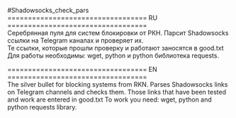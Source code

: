 #Shadowsocks_check_pars  
================================== RU ==================================   
Серебрянная пуля для систем блокировки от РКН. Парсит Shadowsocks ссылки на Telegram каналах и проверяет их.   
Те ссылки, которые прошли проверку и работают заносятся в good.txt   
Для работы необходимы: wget, python и python библиотека requests.   

================================== EN ==================================   
The silver bullet for blocking systems from RKN. Parses Shadowsocks links on Telegram channels and checks them.
Those links that have been tested and work are entered in good.txt
To work you need: wget, python and python requests library.
